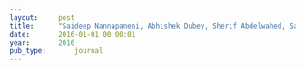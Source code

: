 ```yaml
---
layout:     post
title:      "Saideep Nannapaneni, Abhishek Dubey, Sherif Abdelwahed, Sankaran Mahadevan, Sandeep Neema, and Ted Bapty. Mission-based reliability prediction in component-based systems. International Journal of Prognostics and Health Management, feb 2016."
date:       2016-01-01 00:00:01
year:       2016
pub_type:       journal
---
```

